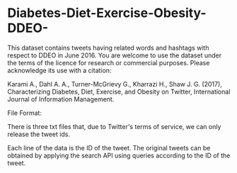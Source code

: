 # Diabetes-Diet-Exercise-Obesity-DDEO-
This dataset contains tweets having related words and hashtags with respect to DDEO in June 2016. You are welcome to use the dataset under the terms of the licence for research or commercial purposes. Please acknowledge its use with a citation:

Karami A., Dahl A. A., Turner-McGrievy G., Kharrazi H., Shaw J. G. (2017),  Characterizing Diabetes, Diet, Exercise, and Obesity on Twitter, International Journal of Information Management. 

File Format:

There is three txt files that, due to Twitter's terms of service, we can only release the tweet ids.

Each line of the data is the ID of the tweet. The original tweets can be obtained by applying the search API using queries according to the ID of the tweet.

